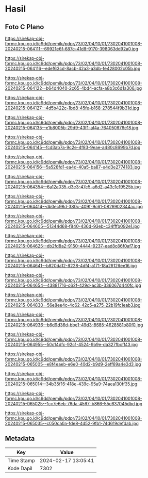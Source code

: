 # Hasil

## Foto C Plano

https://sirekap-obj-formc.kpu.go.id/c9dd/pemilu/pdpr/73/02/04/10/01/7302041001008-20240215-064111--69921e6f-687c-41d8-9170-398063dd92a0.jpg

https://sirekap-obj-formc.kpu.go.id/c9dd/pemilu/pdpr/73/02/04/10/01/7302041001008-20240215-064116--edef63cd-8acb-42a3-a3db-fe428002c05b.jpg

https://sirekap-obj-formc.kpu.go.id/c9dd/pemilu/pdpr/73/02/04/10/01/7302041001008-20240215-064122--b64d4040-2c65-4bd4-acfa-a8b3c6d1a306.jpg

https://sirekap-obj-formc.kpu.go.id/c9dd/pemilu/pdpr/73/02/04/10/01/7302041001008-20240215-064127--4d5b422c-1bd8-45fe-b168-278544f9b31d.jpg

https://sirekap-obj-formc.kpu.go.id/c9dd/pemilu/pdpr/73/02/04/10/01/7302041001008-20240215-064135--e1b8005b-29d9-43f1-af4a-764050676e18.jpg

https://sirekap-obj-formc.kpu.go.id/c9dd/pemilu/pdpr/73/02/04/10/01/7302041001008-20240215-064145--fcd3ab7a-9c2e-4f83-9eae-a480c8699b7d.jpg

https://sirekap-obj-formc.kpu.go.id/c9dd/pemilu/pdpr/73/02/04/10/01/7302041001008-20240215-064156--5a528fd1-ea4d-40a5-ba87-e4d3e2774183.jpg

https://sirekap-obj-formc.kpu.go.id/c9dd/pemilu/pdpr/73/02/04/10/01/7302041001008-20240215-064354--6a12a035-d3e3-47c5-a6d2-a43c1e19525b.jpg

https://sirekap-obj-formc.kpu.go.id/c9dd/pemilu/pdpr/73/02/04/10/01/7302041001008-20240215-064414--db0ec98d-380c-409f-9c61-0829902344ac.jpg

https://sirekap-obj-formc.kpu.go.id/c9dd/pemilu/pdpr/73/02/04/10/01/7302041001008-20240215-064605--51344d68-f840-436d-93eb-c34fffb092e1.jpg

https://sirekap-obj-formc.kpu.go.id/c9dd/pemilu/pdpr/73/02/04/10/01/7302041001008-20240215-064625--db2fd8a2-9150-4444-9237-ead8c86f0af7.jpg

https://sirekap-obj-formc.kpu.go.id/c9dd/pemilu/pdpr/73/02/04/10/01/7302041001008-20240215-064641--b820da12-8228-4df4-a171-18a29126ee16.jpg

https://sirekap-obj-formc.kpu.go.id/c9dd/pemilu/pdpr/73/02/04/10/01/7302041001008-20240215-064654--43881716-c62f-429d-ac3b-336067d440fc.jpg

https://sirekap-obj-formc.kpu.go.id/c9dd/pemilu/pdpr/73/02/04/10/01/7302041001008-20240215-064830--56e8ee4c-4c62-42c5-a275-22b19fc1eab3.jpg

https://sirekap-obj-formc.kpu.go.id/c9dd/pemilu/pdpr/73/02/04/10/01/7302041001008-20240215-064936--b6d9d36d-bbe1-49d3-8685-4628581b80f0.jpg

https://sirekap-obj-formc.kpu.go.id/c9dd/pemilu/pdpr/73/02/04/10/01/7302041001008-20240215-064955--50c14dfc-92c1-4524-9b9e-da327fbcff43.jpg

https://sirekap-obj-formc.kpu.go.id/c9dd/pemilu/pdpr/73/02/04/10/01/7302041001008-20240215-065005--e8f4eaeb-e6e0-40d2-b9d9-2eff89a4e3d3.jpg

https://sirekap-obj-formc.kpu.go.id/c9dd/pemilu/pdpr/73/02/04/10/01/7302041001008-20240215-065014--34b35f16-418e-439c-95a9-74aea130ff35.jpg

https://sirekap-obj-formc.kpu.go.id/c9dd/pemilu/pdpr/73/02/04/10/01/7302041001008-20240215-065025--1cc7e6eb-76da-4567-b866-55c637045dbd.jpg

https://sirekap-obj-formc.kpu.go.id/c9dd/pemilu/pdpr/73/02/04/10/01/7302041001008-20240215-065035--c050ca0a-fde8-4d52-9fb1-74d619defdab.jpg


## Metadata

| Key        | Value               |
| ---------- | ------------------- |
| Time Stamp | 2024-02-17 13:05:41 |
| Kode Dapil | 7302                |



